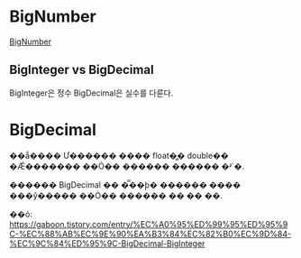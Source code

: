 # BigNumber
[BigNumber](https://www.hackerrank.com/domains/java?filters%5Bsubdomains%5D%5B%5D=bignumber)

## BigInteger vs BigDecimal
BigInteger은 정수 BigDecimal은 실수를 다룬다.


# BigDecimal

��ǻ���� Ư������ ���� float�̳� double�� �Ǽ������� ��Ȯ�� ������ ������ �ʴ´�.

������ BigDecimal �� �̿��ϸ� ������ ���� ���ŷ����� ��Ȯ�� ������ �� �� �ִ�.  


��ó: https://gaboon.tistory.com/entry/%EC%A0%95%ED%99%95%ED%95%9C-%EC%88%AB%EC%9E%90%EA%B3%84%EC%82%B0%EC%9D%84-%EC%9C%84%ED%95%9C-BigDecimal-BigInteger
